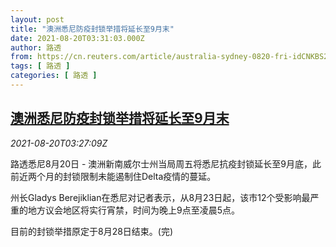 ```yaml
---
layout: post
title: "澳洲悉尼防疫封锁举措将延长至9月末"
date: 2021-08-20T03:31:03.000Z
author: 路透
from: https://cn.reuters.com/article/australia-sydney-0820-fri-idCNKBS2FL09T
tags: [ 路透 ]
categories: [ 路透 ]
---
```

<!--1629430263000-->
[澳洲悉尼防疫封锁举措将延长至9月末](https://cn.reuters.com/article/australia-sydney-0820-fri-idCNKBS2FL09T)
------

<div>
<div><i>2021-08-20T03:27:09Z</i></div><p>路透悉尼8月20日 - 澳洲新南威尔士州当局周五将悉尼抗疫封锁延长至9月底，此前近两个月的封锁限制未能遏制住Delta疫情的蔓延。</p><p>州长Gladys Berejiklian在悉尼对记者表示，从8月23日起，该市12个受影响最严重的地方议会地区将实行宵禁，时间为晚上9点至凌晨5点。</p><p>目前的封锁举措原定于8月28日结束。(完)</p>
</div>
